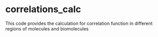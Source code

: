 # correlations_calc
This code provides the calculation for correlation function in different regions of molecules and biomolecules

